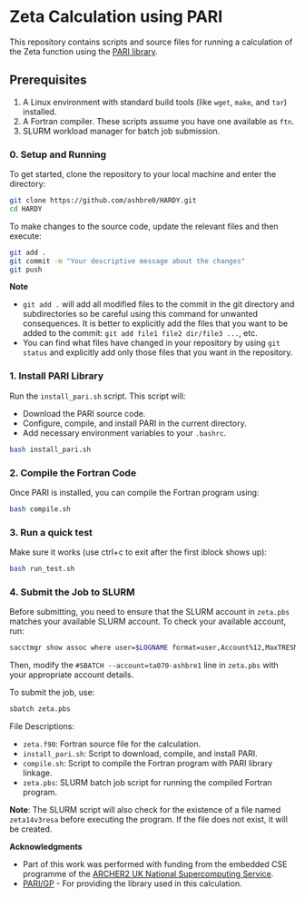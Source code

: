 # Zeta Calculation using PARI

This repository contains scripts and source files for running a calculation of the Zeta function using the [PARI library](https://pari.math.u-bordeaux.fr/).

## Prerequisites

1. A Linux environment with standard build tools (like `wget`, `make`, and `tar`) installed.
2. A Fortran compiler. These scripts assume you have one available as `ftn`.
3. SLURM workload manager for batch job submission.

### 0. Setup and Running

To get started, clone the repository to your local machine and enter the directory:

```bash
git clone https://github.com/ashbre0/HARDY.git
cd HARDY
```

To make changes to the source code, update the relevant files and then execute:

```bash
git add .
git commit -m "Your descriptive message about the changes"
git push
```
**Note**

* `git add .` will add all modified files to the commit in the git directory and subdirectories so be careful using this command for unwanted consequences. It is better to explicitly add the files that you want to be added to the commit: `git add file1 file2 dir/file3 ...`, etc. 
* You can find what files have changed in your repository by using `git status` and explicitly add only those files that you want in the repository.

### 1. Install PARI Library

Run the `install_pari.sh` script. This script will:
- Download the PARI source code.
- Configure, compile, and install PARI in the current directory.
- Add necessary environment variables to your `.bashrc`.

```bash
bash install_pari.sh
```

### 2. Compile the Fortran Code

Once PARI is installed, you can compile the Fortran program using:

```bash
bash compile.sh
```


### 3. Run a quick test

Make sure it works (use ctrl+c to exit after the first iblock shows up):

```bash
bash run_test.sh
```


### 4. Submit the Job to SLURM

Before submitting, you need to ensure that the SLURM account in `zeta.pbs` matches your available SLURM account. To check your available account, run:

```bash
sacctmgr show assoc where user=$LOGNAME format=user,Account%12,MaxTRESMins,QOS%40
```

Then, modify the `#SBATCH --account=ta070-ashbre1` line in `zeta.pbs` with your appropriate account details.

To submit the job, use:

```bash
sbatch zeta.pbs
```

File Descriptions:

* `zeta.f90`: Fortran source file for the calculation.
* `install_pari.sh`: Script to download, compile, and install PARI.
* `compile.sh`: Script to compile the Fortran program with PARI library linkage.
* `zeta.pbs`: SLURM batch job script for running the compiled Fortran program.

**Note**: The SLURM script will also check for the existence of a file named `zeta14v3resa` before executing the program. If the file does not exist, it will be created.

**Acknowledgments**

* Part of this work was performed with funding from the embedded CSE programme of the [ARCHER2 UK National Supercomputing Service](https://www.archer2.ac.uk/).
* [PARI/GP](https://pari.math.u-bordeaux.fr) - For providing the library used in this calculation.
